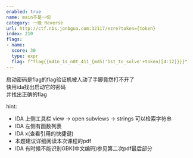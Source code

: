 ```yaml
---
enabled: true
name: main不是一切
category: 一级 Reverse
url: http://ctf.nbs.jonbgua.com:32117/ezre?token={token}
index: 210
flags:
- name:
  score: 30
  type: expr
  flag: f"flag{{m41n_1s_n0t_411_{md5('1st_to_solve'+token)[4:12]}}}"
---
```

启动密码是flag的flag验证机被人动了手脚竟然打不开了  
快用ida找出启动它的密码  
并找出正确的flag  

hint: 
- IDA 上侧工具栏 view -> open subviews -> strings 可以检索字符串  
- IDA 左侧有函数列表  
- IDA x(查看引用的快捷键)  
- 本题建议详细阅读本次课程的pdf  
- IDA 有时候不能识别GBK(中文编码)参见第二次pdf最后部分  

